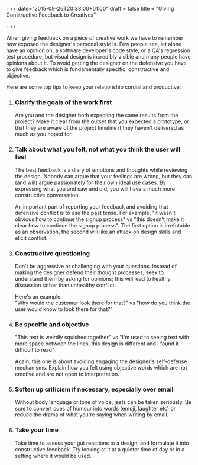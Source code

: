 +++
date="2015-09-26T20:33:00+01:00"
draft = false
title = "Giving Constructive Feedback to Creatives"

+++
<p>
When giving feedback on a piece of creative work we have to remember how exposed the designer's personal style is. Few people see, let alone have an opinion on, a software developer's code style, or a QA's regression test procedure, but visual design is incredibly visible and many people have opinions about it. To avoid getting the designer on the defensive you have to give feedback which is fundamentally specific, constructive and objective.
</p>
<p>
Here are some top tips to keep your relationship cordial and productive:
</p>

<ol>

<li><h3> Clarify the goals of the work first</h3>
<p>
Are you and the designer both expecting the same results from the project? Make it clear from the outset that you expected a prototype, or that they are aware of the project timeline if they haven't delivered as much as you hoped for.
</p>
</li>

<li><h3>Talk about what you felt, not what you think the user will feel</h3>
<p>
The best feedback is a diary of emotions and thoughts while reviewing the design. Nobody can argue that your feelings are wrong, but they can (and will) argue passionately for their own ideal use cases. By expressing what you and saw and did, you will have a much more constructive conversation.
</p>
<p>
An important part of reporting your feedback and avoiding that defensive conflict is to use the past tense. For example, "it wasn't obvious how to continue the signup process" vs "this doesn't make it clear how to continue the signup process". The first option is irrefutable as an observation, the second will like an attack on design skills and elicit conflict.
</p>
</li>
<li><h3>Constructive questioning</h3>
<p>
Don't be aggressive or challenging with your questions. Instead of making the designer defend their thought processes, seek to understand them by asking for opinions; this will lead to healthy discussion rather than unhealthy conflict.
</p><p>
Here's an example:<br>
"Why would the customer look there for that?" vs "how do you think the user would know to look there for that?"
</p>
</li>

<li><h3>Be specific and objective</h3>
	<p>
"This text is weirdly squished together" vs "I'm used to seeing text with more space between the lines, this design is different and I found it difficult to read"
</p>
<p>
Again, this one is about avoiding engaging the designer's self-defense mechanisms. Explain how you felt using objective words which are not emotive and are not open to interpretation.
</p>
</li>

<li><h3>Soften up criticism if necessary, especially over email</h3>
	<p>
Without body language or tone of voice, jests can be taken seriously. Be sure to convert cues of humour into words (emoji, laughter etc) or reduce the drama of what you're saying when writing by email.
</p>
</li>

<li><h3>Take your time</h3>
	<p>
Take time to assess your gut reactions to a design, and formulate it into constructive feedback. Try looking at it at a quieter time of day or in a setting where it would be used.
</p>
</li>
